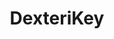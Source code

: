 ---
layout: page
title: DexteriKey
description: Gloves built for typing. A HackHarvard 2022 project.
img: /assets/img/dexterikey.jpeg
importance: 3
redirect: https://devpost.com/software/tbd-t9yso2
category: coding
related_publications: false
---